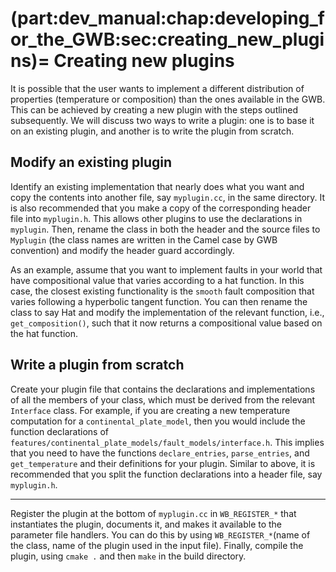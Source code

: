 (part:dev_manual:chap:developing_for_the_GWB:sec:creating_new_plugins)=
Creating new plugins
====================

It is possible that the user wants to implement a different distribution of properties (temperature or composition) than the ones available in the GWB. This can be achieved by creating a new plugin with the steps outlined subsequently. We will discuss two ways to write a plugin: one is to base it on an existing plugin, and another is to write the plugin from scratch.

##  Modify an existing plugin

Identify an existing implementation that nearly does what you want and copy the contents into another file, say `myplugin.cc`, in the same directory. It is also recommended that you make a copy of the corresponding header file into `myplugin.h`. This allows other plugins to use the declarations in `myplugin`. Then, rename the class in both the header and the source files to `Myplugin` (the class names are written in the Camel case by GWB convention) and modify the header guard accordingly.

As an example, assume that you want to implement faults in your world that have compositional value that varies according to a hat function. In this case, the closest existing functionality is the `smooth` fault composition that varies following a hyperbolic tangent function. You can then rename the class to say Hat and modify the implementation of the relevant function, i.e., `get_composition()`, such that it now returns a compositional value based on the hat function.

## Write a plugin from scratch

Create your plugin file that contains the declarations and implementations of all the members of your class, which must be derived from the relevant `Interface` class. For example, if you are creating a new temperature computation for a `continental_plate_model`, then you would include the function declarations of `features/continental_plate_models/fault_models/interface.h`. This implies that you need to have the functions `declare_entries`, `parse_entries`, and `get_temperature` and their definitions for your plugin. Similar to above, it is recommended that you split the function declarations into a header file, say `myplugin.h`.

-----
Register the plugin at the bottom of `myplugin.cc` in `WB_REGISTER_*` that instantiates the plugin, documents it, and makes it available to the parameter file handlers. You can do this by using `WB_REGISTER_*`(name of the class, name of the plugin used in the input file). Finally, compile the plugin, using `cmake .` and then `make` in the build directory.
